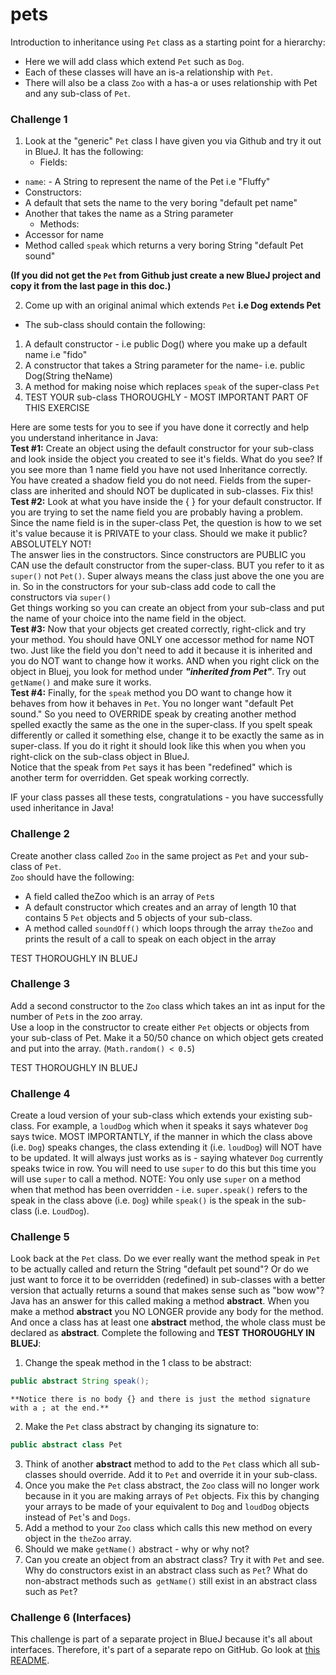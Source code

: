 # pets
Introduction to inheritance using `Pet` class as a starting point for a hierarchy:
- Here we will add class which extend `Pet` such as `Dog`.
- Each of these classes will have an is-a relationship with `Pet`.
- There will also be a class `Zoo` with a has-a or uses relationship with Pet and any sub-class of `Pet`.

### Challenge 1
1. Look at the "generic" `Pet` class I have given you via Github and try it out in BlueJ. It has the following:
	- Fields:
 - `name`: - A String to represent the name of the Pet i.e "Fluffy"
 - Constructors:
 - A default that sets the name to the very boring "default pet name"
 - Another that takes the name as a String parameter
	- Methods:
 - Accessor for name
 - Method called `speak` which returns a very boring String "default Pet sound"

**(If you did not get the `Pet` from Github just create a new BlueJ project and copy it from the last page in this doc.)**

2. Come up with an original animal which extends `Pet` **i.e Dog extends Pet**
 - The sub-class should contain the following:
 1. A default constructor - i.e public Dog() where you make up a default name i.e "fido"
 2. A constructor that takes a String parameter for the name- i.e. public Dog(String theName)
 3. A method for making noise which replaces `speak` of the super-class `Pet`
3. TEST YOUR sub-class THOROUGHLY - MOST IMPORTANT PART OF THIS EXERCISE

Here are some tests for you to see if you have done it correctly and help you understand inheritance in Java:
	<br>**Test #1:** Create an object using the default constructor for your sub-class and look inside the object you created to see it's fields. What do you see? If you see more than 1 name field you have not used Inheritance correctly. You have created a shadow field you do not need. Fields from the super-class are inherited and should NOT be duplicated in sub-classes. Fix this!
 <br>**Test #2:** Look at what you have inside the { } for your default constructor. If you are trying to set the name field you are probably having a problem. Since the name field is in the super-class Pet, the question is how to we set it's value because it is PRIVATE to your class. Should we make it public? ABSOLUTELY NOT!
<br>The answer lies in the constructors. Since constructors are PUBLIC you CAN use the default constructor from the super-class. BUT you refer to it as `super()` not `Pet()`. Super always means the class just above the one you are in. So in the constructors for your sub-class add code to call the constructors via `super()`
<br>Get things working so you can create an object from your sub-class and put the name of your choice into the name field in the object.
	<br>**Test #3:** Now that your objects get created correctly, right-click and try your method. You should have ONLY one accessor method for name NOT two. Just like the field you don't need to add it because it is inherited and you do NOT want to change how it works. AND when you right click on the object in Bluej, you look for method under ***"inherited from Pet"***. Try out `getName()` and make sure it works.
	<br>**Test #4:** Finally, for the `speak` method you DO want to change how it behaves from how it behaves in `Pet`. You no longer want "default Pet sound." So you need to OVERRIDE speak by creating another method spelled exactly the same as the one in the super-class. If you spelt speak differently or called it something else, change it to be exactly the same as in super-class. If you do it right it should look like this when you when you right-click on the sub-class object in BlueJ.
<br>Notice that the speak from `Pet` says it has been "redefined" which is another term for overridden. Get speak working correctly.

IF your class passes all these tests, congratulations - you have successfully used inheritance in Java!


### Challenge 2
Create another class called `Zoo` in the same project as `Pet` and your sub-class of `Pet`.
<br>`Zoo` should have the following:
 - A field called theZoo which is an array of `Pet`s
 - A default constructor which creates and an array of length 10 that contains 5 `Pet` objects and 5 objects of your sub-class.
 - A method called `soundOff()` which loops through the array `theZoo` and prints the result of a call to speak on each object in the array

TEST THOROUGHLY IN BLUEJ

### Challenge 3
Add a second constructor to the `Zoo` class which takes an int as input for the number of `Pet`s in the zoo array.
<br>Use a loop in the constructor to create either `Pet` objects or objects from your sub-class of Pet.
Make it a 50/50 chance on which object gets created and put into the array. (`Math.random() < 0.5`)

TEST THOROUGHLY IN BLUEJ

### Challenge 4
Create a loud version of your sub-class which extends your existing sub-class. For example, a `loudDog` which when it speaks it says whatever `Dog` says twice. MOST IMPORTANTLY, if the manner in which the class above (i.e. `Dog`) speaks changes, the class extending it (i.e. `loudDog`) will NOT have to be updated. It will always just works as is - saying whatever `Dog` currently speaks twice in row. You will need to use `super` to do this but this time you will use `super` to call a method. NOTE: You only use `super` on a method when that method has been overridden - i.e. `super.speak()` refers to the speak in the class above (i.e. `Dog`) while `speak()` is the speak in the sub-class (i.e. `LoudDog`).

### Challenge 5
Look back at the `Pet` class. Do we ever really want the method speak in `Pet` to be actually called and return the String "default pet sound"? Or do we just want to force it to be overridden (redefined) in sub-classes with a better version that actually returns a sound that makes sense such as "bow wow"? Java has an answer for this called making a method **abstract**. When you make a method **abstract** you NO LONGER provide any body for the method. And once a class has at least one **abstract** method,  the whole class must be declared as **abstract**. Complete the following and **TEST THOROUGHLY IN BLUEJ**:
1. Change the speak method in the 1 class to be abstract:
  ```Java
  public abstract String speak();
  ```
	**Notice there is no body {} and there is just the method signature with a ; at the end.**
2. Make the `Pet` class abstract by changing its signature to:
```Java
public abstract class Pet
```
3. Think of another **abstract** method to add to the `Pet` class which all sub-classes should override. Add it to `Pet` and override it in your sub-class.
4. Once you make the `Pet` class abstract, the `Zoo` class will no longer work because in it you are making arrays of `Pet` objects. Fix this by changing your arrays to be made of your equivalent to `Dog` and `loudDog` objects instead of `Pet`'s and `Dogs`.
5. Add a method to your `Zoo` class which calls this new method on every object in the `theZoo` array.
6. Should we make `getName()` abstract - why or why not?
7. Can you create an object from an abstract class? Try it with `Pet` and see. Why do constructors exist in an abstract class such as `Pet`? What do non-abstract methods such as` getName()` still exist in an abstract class such as `Pet`?


### Challenge 6 (Interfaces)
This challenge is part of a separate project in BlueJ because it's all about interfaces. Therefore, it's part of a separate repo on GitHub. Go look at [this README](https://github.com/TJScalzo/Practice_with_Interfaces#interfaces-challenge-6).
